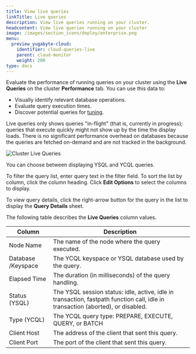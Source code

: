 ```yaml
---
title: View live queries
linkTitle: Live queries
description: View live queries running on your cluster.
headcontent: View live queries running on your cluster
image: /images/section_icons/deploy/enterprise.png
menu:
  preview_yugabyte-cloud:
    identifier: cloud-queries-live
    parent: cloud-monitor
    weight: 200
type: docs
---
```


Evaluate the performance of running queries on your cluster using the **Live Queries** on the cluster **Performance** tab. You can use this data to:

- Visually identify relevant database operations.
- Evaluate query execution times.
- Discover potential queries for [tuning](../../../explore/query-1-performance/).

Live queries only shows queries "in-flight" (that is, currently in progress); queries that execute quickly might not show up by the time the display loads. There is no significant performance overhead on databases because the queries are fetched on-demand and are not tracked in the background.

![Cluster Live Queries](/images/yb-cloud/managed-monitor-live-queries.png)

You can choose between displaying YSQL and YCQL queries.

To filter the query list, enter query text in the filter field. To sort the list by column, click the column heading. Click **Edit Options** to select the columns to display.

To view query details, click the right-arrow button for the query in the list to display the **Query Details** sheet.

The following table describes the **Live Queries** column values.

| Column                         | Description                                                  |
| ------------------------------ | ------------------------------------------------------------ |
| Node Name                      | The name of the node where the query executed.               |
| Database /Keyspace             | The YCQL keyspace or YSQL database used by the query.        |
| Elapsed Time                   | The duration (in milliseconds) of the query handling.        |
| Status (YSQL)                  | The YSQL session status: idle, active, idle in transaction, fastpath function call, idle in transaction (aborted), or disabled. |
| Type (YCQL)                    | The YCQL query type: PREPARE, EXECUTE, QUERY, or BATCH       |
| Client Host                    | The address of the client that sent this query.              |
| Client Port                    | The port of the client that sent this query.                 |
